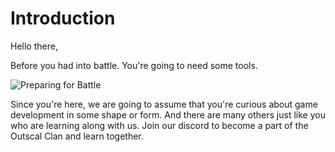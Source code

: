 # Introduction

Hello there,

Before you had into battle. You're going to need some tools.

![Preparing for Battle](https://media.giphy.com/media/Om2ozaOw3rNciJCf2t/giphy-downsized-large.gif)

Since you're here, we are going to assume that you're curious about game development in some shape or form. And there are many others just like you who are learning along with us. Join our discord to become a part of the Outscal Clan and learn together.


